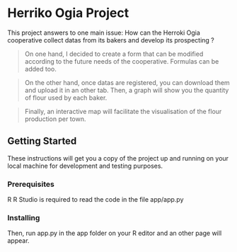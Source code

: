 # Herriko Ogia Project

This project answers to one main issue: How can the Herroki Ogia cooperative collect datas from its bakers and develop its prospecting ? 

> On one hand, I decided to create a form that can be modified according to the future needs of the cooperative. Formulas can be added too.

> On the other hand, once datas are registered, you can download them and upload it in an other tab. Then, a graph will show you the quantity of flour used by each baker.

> Finally, an interactive map will facilitate the visualisation of the flour production per town.

## Getting Started

These instructions will get you a copy of the project up and running on your local machine for development and testing purposes.

### Prerequisites

R R Studio is required to read the code in the file app/app.py

### Installing

Then, run app.py in the app folder on your R editor and an other page will appear.


